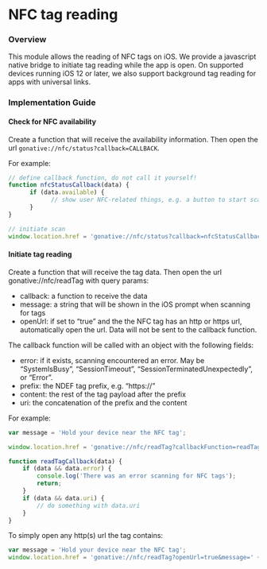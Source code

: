 # NFC tag reading

### Overview

This module allows the reading of NFC tags on iOS. We provide a javascript native bridge to initiate tag reading while the app is open. On supported devices running iOS 12 or later, we also support background tag reading for apps with universal links.

### Implementation Guide

#### Check for NFC availability

Create a function that will receive the availability information. Then open the url `gonative://nfc/status?callback=CALLBACK`. 

For example:

```javascript
// define callback function, do not call it yourself!
function nfcStatusCallback(data) {
      if (data.available) {
            // show user NFC-related things, e.g. a button to start scanning
      }
}

// initiate scan
window.location.href = 'gonative://nfc/status?callback=nfcStatusCallback';
```

#### Initiate tag reading

Create a function that will receive the tag data. Then open the url gonative://nfc/readTag with query params:

* callback: a function to receive the data
* message: a string that will be shown in the iOS prompt when scanning for tags
* openUrl: if set to “true” and the the NFC tag has an http or https url, automatically open the url. Data will not be sent to the callback function.

The callback function will be called with an object with the following fields:

* error: if it exists, scanning encountered an error. May be “SystemIsBusy”, “SessionTimeout”, “SessionTerminatedUnexpectedly”, or “Error”.
* prefix: the NDEF tag prefix, e.g. “https://”
* content: the rest of the tag payload after the prefix
* uri: the concatenation of the prefix and the content

For example:

```javascript
var message = 'Hold your device near the NFC tag';

window.location.href = 'gonative://nfc/readTag?callbackFunction=readTagCallback&message=' + encodeURIComponent(message);

function readTagCallback(data) {
    if (data && data.error) {
        console.log('There was an error scanning for NFC tags');
        return;
    }
    if (data && data.uri) {
        // do something with data.uri
    }
}
```

To simply open any http\(s\) url the tag contains:

```javascript
var message = 'Hold your device near the NFC tag';
window.location.href = 'gonative://nfc/readTag?openUrl=true&message=' + encodeURIComponent(message);
```

